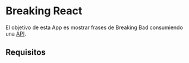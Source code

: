 # Breaking React

El objetivo de esta App es mostrar frases de Breaking Bad consumiendo una [API](https://breaking-bad-quotes.herokuapp.com/v1/quotes). 

## Requisitos

